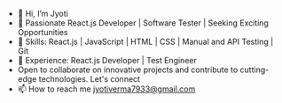 - 👋 Hi, I’m Jyoti
- 👀 Passionate React.js Developer | Software Tester | Seeking Exciting Opportunities
- 👀 Skills: React.js | JavaScript | HTML | CSS | Manual and API Testing | Git
- 🌱 Experience: React.js Developer | Test Engineer
- Open to collaborate on innovative projects and contribute to cutting-edge technologies. Let's connect 
- 📫 How to reach me jyotiverma7933@gmail.com

<!---
jyotiv2023/jyotiv2023 is a ✨ special ✨ repository because its `README.md` (this file) appears on your GitHub profile.
You can click the Preview link to take a look at your changes.
--->
